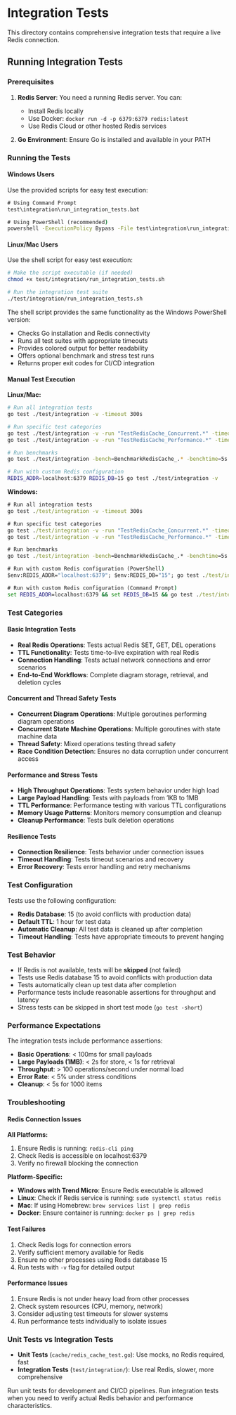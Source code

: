 # Integration Tests

This directory contains comprehensive integration tests that require a live Redis connection.

## Running Integration Tests

### Prerequisites

1. **Redis Server**: You need a running Redis server. You can:
   - Install Redis locally
   - Use Docker: `docker run -d -p 6379:6379 redis:latest`
   - Use Redis Cloud or other hosted Redis services

2. **Go Environment**: Ensure Go is installed and available in your PATH

### Running the Tests

#### Windows Users
Use the provided scripts for easy test execution:

```cmd
# Using Command Prompt
test\integration\run_integration_tests.bat

# Using PowerShell (recommended)
powershell -ExecutionPolicy Bypass -File test\integration\run_integration_tests.ps1
```

#### Linux/Mac Users
Use the shell script for easy test execution:

```bash
# Make the script executable (if needed)
chmod +x test/integration/run_integration_tests.sh

# Run the integration test suite
./test/integration/run_integration_tests.sh
```

The shell script provides the same functionality as the Windows PowerShell version:
- Checks Go installation and Redis connectivity
- Runs all test suites with appropriate timeouts
- Provides colored output for better readability
- Offers optional benchmark and stress test runs
- Returns proper exit codes for CI/CD integration

#### Manual Test Execution

**Linux/Mac:**
```bash
# Run all integration tests
go test ./test/integration -v -timeout 300s

# Run specific test categories
go test ./test/integration -v -run "TestRedisCache_Concurrent.*" -timeout 60s
go test ./test/integration -v -run "TestRedisCache_Performance.*" -timeout 120s

# Run benchmarks
go test ./test/integration -bench=BenchmarkRedisCache_.* -benchtime=5s

# Run with custom Redis configuration
REDIS_ADDR=localhost:6379 REDIS_DB=15 go test ./test/integration -v
```

**Windows:**
```cmd
# Run all integration tests
go test ./test/integration -v -timeout 300s

# Run specific test categories
go test ./test/integration -v -run "TestRedisCache_Concurrent.*" -timeout 60s
go test ./test/integration -v -run "TestRedisCache_Performance.*" -timeout 120s

# Run benchmarks
go test ./test/integration -bench=BenchmarkRedisCache_.* -benchtime=5s

# Run with custom Redis configuration (PowerShell)
$env:REDIS_ADDR="localhost:6379"; $env:REDIS_DB="15"; go test ./test/integration -v

# Run with custom Redis configuration (Command Prompt)
set REDIS_ADDR=localhost:6379 && set REDIS_DB=15 && go test ./test/integration -v
```

### Test Categories

#### Basic Integration Tests
- **Real Redis Operations**: Tests actual Redis SET, GET, DEL operations
- **TTL Functionality**: Tests time-to-live expiration with real Redis
- **Connection Handling**: Tests actual network connections and error scenarios
- **End-to-End Workflows**: Complete diagram storage, retrieval, and deletion cycles

#### Concurrent and Thread Safety Tests
- **Concurrent Diagram Operations**: Multiple goroutines performing diagram operations
- **Concurrent State Machine Operations**: Multiple goroutines with state machine data
- **Thread Safety**: Mixed operations testing thread safety
- **Race Condition Detection**: Ensures no data corruption under concurrent access

#### Performance and Stress Tests
- **High Throughput Operations**: Tests system behavior under high load
- **Large Payload Handling**: Tests with payloads from 1KB to 1MB
- **TTL Performance**: Performance testing with various TTL configurations
- **Memory Usage Patterns**: Monitors memory consumption and cleanup
- **Cleanup Performance**: Tests bulk deletion operations

#### Resilience Tests
- **Connection Resilience**: Tests behavior under connection issues
- **Timeout Handling**: Tests timeout scenarios and recovery
- **Error Recovery**: Tests error handling and retry mechanisms

### Test Configuration

Tests use the following configuration:
- **Redis Database**: 15 (to avoid conflicts with production data)
- **Default TTL**: 1 hour for test data
- **Automatic Cleanup**: All test data is cleaned up after completion
- **Timeout Handling**: Tests have appropriate timeouts to prevent hanging

### Test Behavior

- If Redis is not available, tests will be **skipped** (not failed)
- Tests use Redis database 15 to avoid conflicts with production data
- Tests automatically clean up test data after completion
- Performance tests include reasonable assertions for throughput and latency
- Stress tests can be skipped in short test mode (`go test -short`)

### Performance Expectations

The integration tests include performance assertions:
- **Basic Operations**: < 100ms for small payloads
- **Large Payloads (1MB)**: < 2s for store, < 1s for retrieval
- **Throughput**: > 100 operations/second under normal load
- **Error Rate**: < 5% under stress conditions
- **Cleanup**: < 5s for 1000 items

### Troubleshooting

#### Redis Connection Issues

**All Platforms:**
1. Ensure Redis is running: `redis-cli ping`
2. Check Redis is accessible on localhost:6379
3. Verify no firewall blocking the connection

**Platform-Specific:**
- **Windows with Trend Micro**: Ensure Redis executable is allowed
- **Linux**: Check if Redis service is running: `sudo systemctl status redis`
- **Mac**: If using Homebrew: `brew services list | grep redis`
- **Docker**: Ensure container is running: `docker ps | grep redis`

#### Test Failures
1. Check Redis logs for connection errors
2. Verify sufficient memory available for Redis
3. Ensure no other processes using Redis database 15
4. Run tests with `-v` flag for detailed output

#### Performance Issues
1. Ensure Redis is not under heavy load from other processes
2. Check system resources (CPU, memory, network)
3. Consider adjusting test timeouts for slower systems
4. Run performance tests individually to isolate issues

### Unit Tests vs Integration Tests

- **Unit Tests** (`cache/redis_cache_test.go`): Use mocks, no Redis required, fast
- **Integration Tests** (`test/integration/`): Use real Redis, slower, more comprehensive

Run unit tests for development and CI/CD pipelines. Run integration tests when you need to verify actual Redis behavior and performance characteristics.